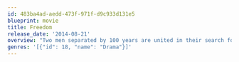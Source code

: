 ```yaml
---
id: 483ba4ad-aedd-473f-971f-d9c933d131e5
blueprint: movie
title: Freedom
release_date: '2014-08-21'
overview: "Two men separated by 100 years are united in their search for freedom. In 1856 a slave, Samuel Woodward and his family, escape from the Monroe Plantation near Richmond, Virginia. A secret network of ordinary people known as the Underground Railroad guide the family on their journey north to Canada. They are relentlessly pursued by the notorious slave hunter Plimpton. Hunted like a dog and haunted by the unthinkable suffering he and his forbears have endured, Samuel is forced to decide between revenge or freedom. 100 years earlier in 1748, John Newton the Captain of a slave trader sails from Africa with a cargo of slaves, bound for America. On board is Samuel's great grandfather whose survival is tied to the fate of Captain Newton. The voyage changes Newton's life forever and he creates a legacy that will inspire Samuel and the lives of millions for generations to come."
genres: '[{"id": 18, "name": "Drama"}]'
---
```

